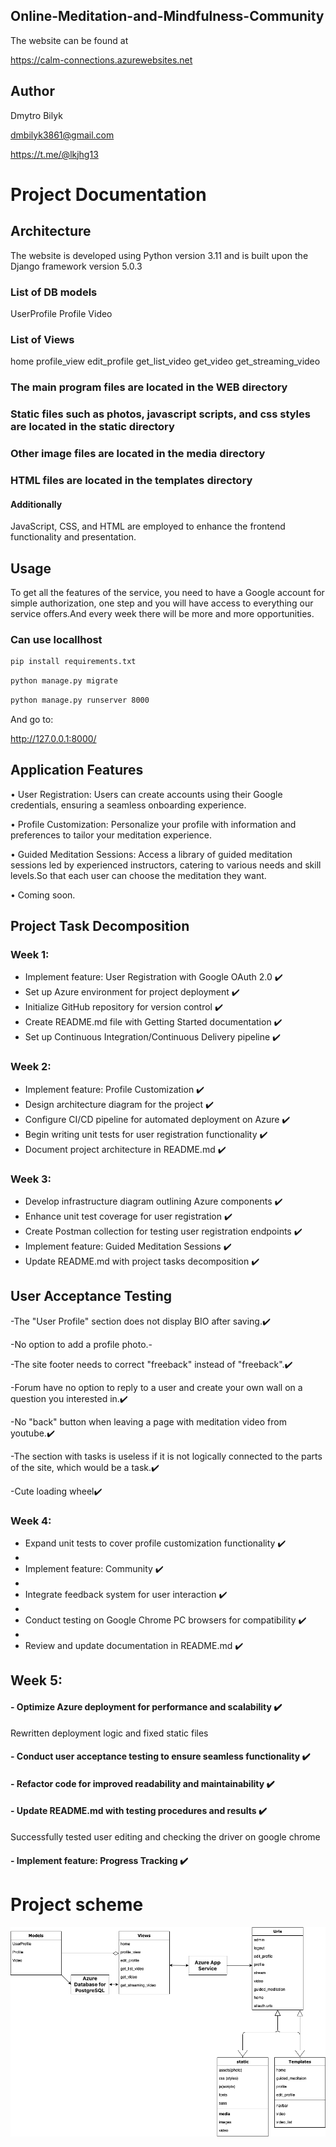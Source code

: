 ## Online-Meditation-and-Mindfulness-Community
The website can be found at

https://calm-connections.azurewebsites.net

## Author
Dmytro Bilyk

dmbilyk3861@gmail.com

https://t.me/@lkjhg13


# Project Documentation


## Architecture
The website is developed using Python version 3.11 and is built upon the Django framework version 5.0.3

### List of DB models
UserProfile
Profile
Video

### List of Views
home
profile_view
edit_profile
get_list_video
get_video
get_streaming_video


### The main program files are located in the WEB directory 
### Static files such as photos, javascript scripts, and css styles are located in the static directory
### Other image files are located in the media directory
### HTML files are located in the templates directory

#### Additionally 
JavaScript, CSS, and HTML are employed to enhance the frontend functionality and presentation.

## Usage
To get all the features of the service, you need to have a Google account for simple authorization, one step 
and you will have access to everything our service offers.And every week there will be more and more opportunities.

### Can use locallhost
```bash
pip install requirements.txt
```

```bash
python manage.py migrate
```

```bash
python manage.py runserver 8000
```
And go to:

http://127.0.0.1:8000/


## Application Features
• User Registration: Users can create accounts using their Google credentials, ensuring a seamless onboarding experience.

• Profile Customization: Personalize your profile with information and preferences to tailor your meditation experience.

• Guided Meditation Sessions: Access a library of guided meditation sessions led by experienced instructors, catering to various needs and skill levels.So that each user can choose the meditation they want.

• Coming soon.

## Project Task Decomposition
### Week 1:
- Implement feature: User Registration with Google OAuth 2.0 ✔️
- Set up Azure environment for project deployment ✔️
- Initialize GitHub repository for version control ✔️
- Create README.md file with Getting Started documentation ✔️
- Set up Continuous Integration/Continuous Delivery pipeline ✔️

### Week 2:
- Implement feature: Profile Customization ✔️
- Design architecture diagram for the project ✔️
- Configure CI/CD pipeline for automated deployment on Azure ✔️
- Begin writing unit tests for user registration functionality ✔️
- Document project architecture in README.md ✔️

### Week 3:

- Develop infrastructure diagram outlining Azure components ✔️
- Enhance unit test coverage for user registration ✔️
- Create Postman collection for testing user registration endpoints ✔️
- Implement feature: Guided Meditation Sessions ✔️
- Update README.md with project tasks decomposition ✔️

## User Acceptance Testing

-The "User Profile" section does not display BIO after saving.✔️

-No option to add a profile photo.-

-The site footer needs to correct "freeback" instead of "freeback".✔️

-Forum have no option to reply to a user and create your own wall on a question you interested in.✔️

-No "back" button when leaving a page with meditation video from youtube.✔️

-The section with tasks is useless if it is not logically connected to the parts of the site, which would be a task.✔️

-Cute loading wheel✔️

### Week 4:

- Expand unit tests to cover profile customization functionality ✔️
-
- Implement feature: Community ✔️
-
- Integrate feedback system for user interaction ✔️
-
- Conduct testing on Google Chrome PC browsers for compatibility ✔️
-
- Review and update documentation in README.md ✔️

## Week 5:

#### - Optimize Azure deployment for performance and scalability ✔️

Rewritten deployment logic and fixed static files

#### - Conduct user acceptance testing to ensure seamless functionality ✔️

#### - Refactor code for improved readability and maintainability ✔️

#### - Update README.md with testing procedures and results ✔️

Successfully tested user editing and checking the driver on google chrome

#### - Implement feature: Progress Tracking ✔️

# Project scheme

![img.png](img.png)
